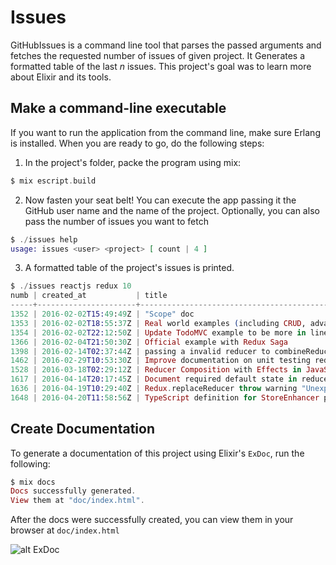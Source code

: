 # Issues

GitHubIssues is a command line tool that parses the passed arguments and fetches the requested number of issues of given project. It Generates a formatted table of the last _n_ issues.
This project's goal was to learn more about Elixir and its tools.

## Make a command-line executable

If you want to run the application from the command line, make sure Erlang is installed.
When you are ready to go, do the following steps:

1. In the project's folder, packe the program using mix:

  ```elixir
  $ mix escript.build
  ```

2. Now fasten your seat belt! You can execute the app passing it
   the GitHub user name and the name of the project. Optionally, you can also
   pass the number of issues you want to fetch

  ```elixir
  $ ./issues help
  usage: issues <user> <project> [ count | 4 ]
  ```

3. A formatted table of the project's issues is printed.

  ```elixir
  $ ./issues reactjs redux 10
  numb | created_at           | title
  -----+----------------------+----------------------------------------------------------------------
  1352 | 2016-02-02T15:49:49Z | "Scope" doc
  1353 | 2016-02-02T18:55:37Z | Real world examples (including CRUD, advanced patterns, etc)
  1354 | 2016-02-02T22:12:50Z | Update TodoMVC example to be more in line with other examples
  1366 | 2016-02-04T21:50:30Z | Official example with Redux Saga
  1398 | 2016-02-14T02:37:44Z | passing a invalid reducer to combineReducers() silently fails
  1462 | 2016-02-29T10:53:30Z | Improve documentation on unit testing redux components
  1528 | 2016-03-18T02:29:12Z | Reducer Composition with Effects in JavaScript
  1617 | 2016-04-14T20:17:45Z | Document required default state in reducer
  1636 | 2016-04-19T10:29:40Z | Redux.replaceReducer throw warning "Unexpected key found"
  1648 | 2016-04-20T11:58:56Z | TypeScript definition for StoreEnhancer prevents state type extension
  ```


## Create Documentation

To generate a documentation of this project using Elixir's `ExDoc`, run the following:

  ```elixir
  $ mix docs
  Docs successfully generated.
  View them at "doc/index.html".  
  ```

After the docs were successfully created, you can view them in your browser at `doc/index.html`


![alt ExDoc](https://cloud.githubusercontent.com/assets/2528506/21768546/6eae9226-d67a-11e6-9ab1-a4ec6905985b.png)

